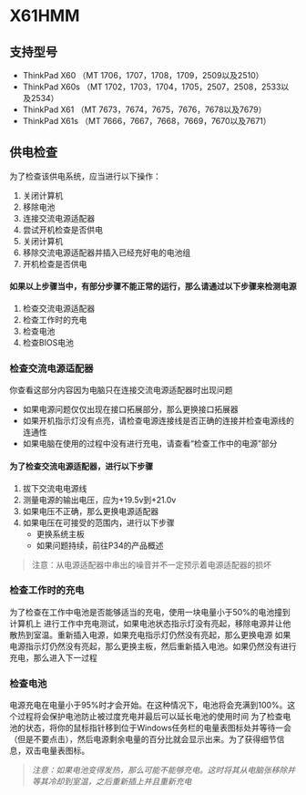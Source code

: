 # X61HMM
## 支持型号
- ThinkPad X60
（MT 1706，1707，1708，1709，2509以及2510）
- ThinkPad X60s
    （MT 1702，1703，1704，1705，2507，2508，2533以及2534）
- ThinkPad X61
	（MT 7673，7674，7675，7676，7678以及7679）
- ThinkPad X61s
	（MT 7666，7667，7668，7669，7670以及7671）

## 供电检查
为了检查该供电系统，应当进行以下操作：
1. 关闭计算机
2. 移除电池
3. 连接交流电源适配器
4. 尝试开机检查是否供电
5. 关闭计算机
6. 移除交流电源适配器并插入已经充好电的电池组
7. 开机检查是否供电
#### 如果以上步骤当中，有部分步骤不能正常的运行，那么请通过以下步骤来检测电源
1. 检查交流电源适配器
2. 检查工作时的充电
3. 检查电池
4. 检查BIOS电池
### 检查交流电源适配器
你查看这部分内容因为电脑只在连接交流电源适配器时出现问题
- 如果电源问题仅仅出现在接口拓展部分，那么更换接口拓展器
- 如果开机指示灯没有点亮，请检查电源连接线是否正确的连接并检查电源线的连通性
- 如果电脑在使用的过程中没有进行充电，请查看“检查工作中的电源”部分
#### 为了检查交流电源适配器，进行以下步骤
1. 拔下交流电电源线
2. 测量电源的输出电压，应为+19.5v到+21.0v
3. 如果电压不正确，那么更换电源适配器
4. 如果电压在可接受的范围内，进行以下步骤
    - 更换系统主板
    - 如果问题持续，前往P34的产品概述

> 注意：从电源适配器中串出的噪音并不一定预示着电源适配器的损坏
### 检查工作时的充电
为了检查在工作中电池是否能够适当的充电，使用一块电量小于50%的电池撞到计算机上
进行工作中充电测试，如果电池状态指示灯没有亮起，移除电源并让他散热到室温。重新插入电源，如果充电指示灯仍然没有亮起，那么更换电源
如果电源指示灯仍然没有亮起，那么更换主板，然后重新插入电池。如果仍然没有进行充电，那么进入下一过程
### 检查电池
电源充电在电量小于95%时才会开始。在这种情况下，电池将会充满到100%。这个过程将会保护电池防止被过度充电并最后可以延长电池的使用时间
为了检查电池的状态，将你的鼠标指针移到位于Windows任务栏的电量表图标处并等待一会（但是不要点击），然后电源剩余电量的百分比就会显示出来。为了获得细节信息，双击电量表图标。
> *注意：如果电池变得发热，那么可能不能够充电。这时将其从电脑张移除并等其冷却到室温，之后重新插上并且重新充电*